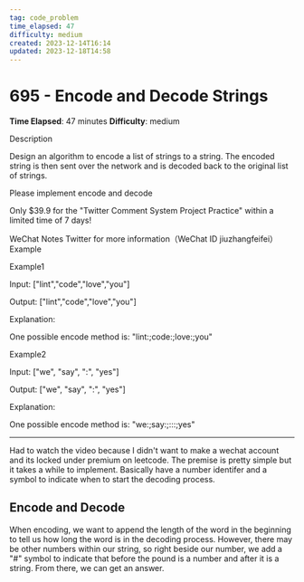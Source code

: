```yaml
---
tag: code_problem
time_elapsed: 47
difficulty: medium
created: 2023-12-14T16:14
updated: 2023-12-18T14:58
---
```


# 695 - Encode and Decode Strings

**Time Elapsed**: 47 minutes
**Difficulty**: medium

Description

Design an algorithm to encode a list of strings to a string. The encoded string is then sent over the network and is decoded back to the original list of strings.

Please implement encode and decode

Only $39.9 for the "Twitter Comment System Project Practice" within a limited time of 7 days!

WeChat Notes Twitter for more information（WeChat ID jiuzhangfeifei）
Example

Example1

Input: ["lint","code","love","you"]

Output: ["lint","code","love","you"]

Explanation:

One possible encode method is: "lint:;code:;love:;you"

Example2

Input: ["we", "say", ":", "yes"]

Output: ["we", "say", ":", "yes"]

Explanation:

One possible encode method is: "we:;say:;:::;yes"

---

Had to watch the video because I didn't want to make a wechat account and its locked under premium on leetcode. The premise is pretty simple but it takes a while to implement. Basically have a number identifer and a symbol to indicate when to start the decoding process.

## Encode and Decode
When encoding, we want to append the length of the word in the beginning to tell us how long the word is in the decoding process. However, there may be other numbers within our string, so right beside our number, we add a "#" symbol to indicate that before the pound is a number and after it is a string. From there, we can get an answer.
